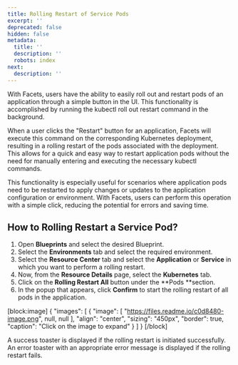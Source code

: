 ```yaml
---
title: Rolling Restart of Service Pods
excerpt: ''
deprecated: false
hidden: false
metadata:
  title: ''
  description: ''
  robots: index
next:
  description: ''
---
```

With Facets, users have the ability to easily roll out and restart pods of an application through a simple button in the UI. This functionality is accomplished by running the kubectl roll out restart command in the background.

When a user clicks the "Restart" button for an application, Facets will execute this command on the corresponding Kubernetes deployment, resulting in a rolling restart of the pods associated with the deployment. This allows for a quick and easy way to restart application pods without the need for manually entering and executing the necessary kubectl commands.

This functionality is especially useful for scenarios where application pods need to be restarted to apply changes or updates to the application configuration or environment. With Facets, users can perform this operation with a simple click, reducing the potential for errors and saving time.

## How to Rolling Restart a Service Pod?

1. Open **Blueprints** and select the desired Blueprint.
2. Select the **Environments** tab and select the required environment.
3. Select the **Resource Center** tab and select the **Application** or **Service** in which you want to perform a rolling restart. 
4. Now, from the **Resource Details** page, select the **Kubernetes** tab.
5. Click on the **Rolling Restart All** button under the **Pods **section.
6. In the popup that appears, click **Confirm** to start the rolling restart of all pods in the application.

[block:image]
{
  "images": [
    {
      "image": [
        "https://files.readme.io/c0d8480-image.png",
        null,
        null
      ],
      "align": "center",
      "sizing": "450px",
      "border": true,
      "caption": "Click on the image to expand"
    }
  ]
}
[/block]


A success toaster is displayed if the rolling restart is initiated successfully. An error toaster with an appropriate error message is displayed if the rolling restart fails.
